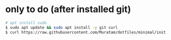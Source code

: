 # only to do (after installed git)
```sh
# apt install sudo
$ sudo apt update && sudo apt install -y git curl
$ curl https://raw.githubusercontent.com/Muratam/dotfiles/minimal/init.sh | bash
```

